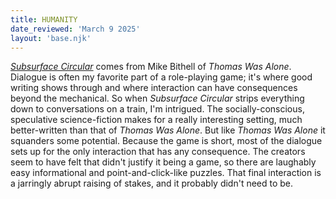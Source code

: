 ```yaml
---
title: HUMANITY
date_reviewed: 'March 9 2025'
layout: 'base.njk'
---
```


_[Subsurface Circular](https://www.bithellgames.com/subsurface-circular)_ comes from Mike Bithell of _Thomas Was Alone_. Dialogue is often my favorite part of a role-playing game; it's where good writing shows through and where interaction can have consequences beyond the mechanical. So when _Subsurface Circular_ strips everything down to conversations on a train, I'm intrigued. The socially-conscious, speculative science-fiction makes for a really interesting setting, much better-written than that of _Thomas Was Alone_. But like _Thomas Was Alone_ it squanders some potential. Because the game is short, most of the dialogue sets up for the only interaction that has any consequence. The creators seem to have felt that didn't justify it being a game, so there are laughably easy informational and point-and-click-like puzzles. That final interaction is a jarringly abrupt raising of stakes, and it probably didn't need to be. 